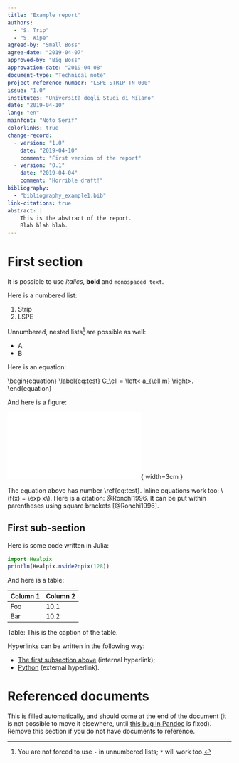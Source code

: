 ```yaml
---
title: "Example report"
authors:
  - "S. Trip"
  - "S. Wipe"
agreed-by: "Small Boss"
agree-date: "2019-04-07"
approved-by: "Big Boss"
approvation-date: "2019-04-08"
document-type: "Technical note"
project-reference-number: "LSPE-STRIP-TN-000"
issue: "1.0"
institutes: "Università degli Studi di Milano"
date: "2019-04-10"
lang: "en"
mainfont: "Noto Serif"
colorlinks: true
change-record:
  - version: "1.0"
    date: "2019-04-10"
    comment: "First version of the report"
  - version: "0.1"
    date: "2019-04-04"
    comment: "Horrible draft!"
bibliography:
  - "bibliography_example1.bib"
link-citations: true
abstract: |
    This is the abstract of the report.
    Blah blah blah.
---
```


# First section

It is possible to use *italics*, **bold** and `monospaced text`.

Here is a numbered list:

1. Strip
2. LSPE

Unnumbered, nested lists[^listnote] are possible as well:

- A
- B

[^listnote]: You are not forced to use `-` in unnumbered lists; `*`
    will work too.

Here is an equation:

\begin{equation}
\label{eq:test}
C_\ell = \left< a_{\ell m} \right>.
\end{equation}

And here is a figure:

![This is a figure.](./lspe_logo.pdf){ width=3cm }

The equation above has number \ref{eq:test}. Inline equations work
too: \\(f(x) = \exp x\\). Here is a citation: @Ronchi1996. It can be
put within parentheses using square brackets [@Ronchi1996].

## First sub-section

Here is some code written in Julia:

```julia
import Healpix
println(Healpix.nside2npix(128))
```

And here is a table:

| Column 1 | Column 2 |
|----------|----------|
| Foo      | 10.1     |
| Bar      | 10.2     |

Table: This is the caption of the table.

Hyperlinks can be written in the following way:

- [The first subsection above](#first-sub-section) (internal hyperlink);
- [Python](https://www.python.doc) (external hyperlink).

# Referenced documents

This is filled automatically, and should come at the end of the
document (it is not possible to move it elsewhere, until [this bug in
Pandoc](https://github.com/jbn/GMU_Dissertation_Pandoc_Tmpl/issues/3)
is fixed). Remove this section if you do not have documents to
reference.
